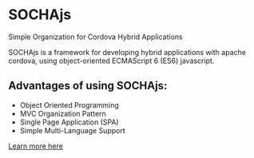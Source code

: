 # SOCHAjs
Simple Organization for Cordova Hybrid Applications

SOCHAjs is a framework for developing hybrid applications with apache cordova, using object-oriented ECMAScript 6 (ES6) javascript.

## Advantages of using SOCHAjs:
- Object Oriented Programming
- MVC Organization Pattern
- Single Page Application (SPA)
- Simple Multi-Language Support

[Learn more here](http://sochajs.esy.es)